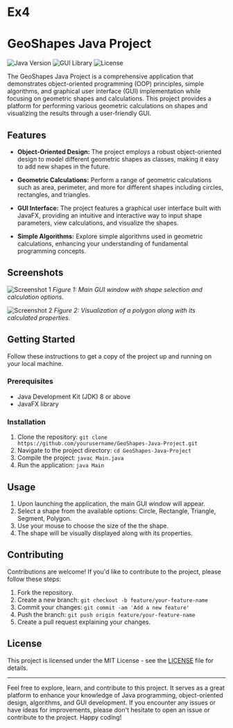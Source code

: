 # Ex4

# GeoShapes Java Project

![Java Version](https://img.shields.io/badge/Java-%3E%3D8-orange)
![GUI Library](https://img.shields.io/badge/GUI%20Library-JavaFX-blue)
![License](https://img.shields.io/badge/License-MIT-green)

The GeoShapes Java Project is a comprehensive application that demonstrates object-oriented programming (OOP) principles, simple algorithms, and graphical user interface (GUI) implementation while focusing on geometric shapes and calculations. This project provides a platform for performing various geometric calculations on shapes and visualizing the results through a user-friendly GUI.

## Features

- **Object-Oriented Design:** The project employs a robust object-oriented design to model different geometric shapes as classes, making it easy to add new shapes in the future.

- **Geometric Calculations:** Perform a range of geometric calculations such as area, perimeter, and more for different shapes including circles, rectangles, and triangles.

- **GUI Interface:** The project features a graphical user interface built with JavaFX, providing an intuitive and interactive way to input shape parameters, view calculations, and visualize the shapes.

- **Simple Algorithms:** Explore simple algorithms used in geometric calculations, enhancing your understanding of fundamental programming concepts.

## Screenshots

![Screenshot 1](![image](https://github.com/avihyb/Ex4/assets/69721418/f8397301-6e94-4272-8494-ee507d801360)
)
*Figure 1: Main GUI window with shape selection and calculation options.*

![Screenshot 2](![image](https://github.com/avihyb/Ex4/assets/69721418/ac75da09-6c7d-462d-ba69-cf7b9a7806eb)
)
*Figure 2: Visualization of a polygon along with its calculated properties.*

## Getting Started

Follow these instructions to get a copy of the project up and running on your local machine.

### Prerequisites

- Java Development Kit (JDK) 8 or above
- JavaFX library

### Installation

1. Clone the repository: `git clone https://github.com/yourusername/GeoShapes-Java-Project.git`
2. Navigate to the project directory: `cd GeoShapes-Java-Project`
3. Compile the project: `javac Main.java`
4. Run the application: `java Main`

## Usage

1. Upon launching the application, the main GUI window will appear.
2. Select a shape from the available options: Circle, Rectangle, Triangle, Segment, Polygon.
3. Use your mouse to choose the size of the the shape.
4. The shape will be visually displayed along with its properties.

## Contributing

Contributions are welcome! If you'd like to contribute to the project, please follow these steps:

1. Fork the repository.
2. Create a new branch: `git checkout -b feature/your-feature-name`
3. Commit your changes: `git commit -am 'Add a new feature'`
4. Push the branch: `git push origin feature/your-feature-name`
5. Create a pull request explaining your changes.

## License

This project is licensed under the MIT License - see the [LICENSE](LICENSE) file for details.

---

Feel free to explore, learn, and contribute to this project. It serves as a great platform to enhance your knowledge of Java programming, object-oriented design, algorithms, and GUI development. If you encounter any issues or have ideas for improvements, please don't hesitate to open an issue or contribute to the project. Happy coding!
